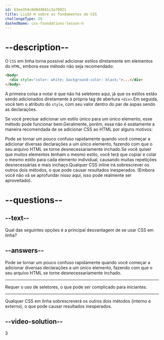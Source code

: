 ```yaml
---
id: 63ee354c0d8d4841c3a70921
title: Lição H sobre os fundamentos do CSS
challengeType: 19
dashedName: css-foundations-lesson-h
---
```


# --description--

O `CSS` em linha torna possível adicionar estilos diretamente em elementos do `HTML`, embora esse método não seja recomendado:

```html
<body>
  <div style="color: white; background-color: black;">...</div>
</body>
```

A primeira coisa a notar é que não há seletores aqui, já que os estilos estão sendo adicionados diretamente à própria tag de abertura `<div>`.Em seguida, você tem o atributo do `style`, com seu valor dentro do par de aspas sendo as declarações.

Se você precisar adicionar um estilo único para um único elemento, esse método pode funcionar bem.Geralmente, porém, essa não é exatamente a maneira recomendada de se adicionar CSS ao HTML por alguns motivos:

Pode se tornar um pouco confuso rapidamente quando você começar a adicionar diversas declarações a um único elemento, fazendo com que o seu arquivo HTML se torne desnecessariamente inchado.Se você quiser que muitos elementos tenham o mesmo estilo, você terá que copiar e colar o mesmo estilo para cada elemento individual, causando muitas repetições desnecessárias e mais inchaço.Qualquer CSS inline irá sobrescrever os outros dois métodos, o que pode causar resultados inesperados. (Embora você não vá se aprofundar nisso aqui, isso pode realmente ser aproveitado).

# --questions--    

## --text--

Qual das seguintes opções é a principal desvantagem de se usar CSS em linha?

## --answers--

Pode se tornar um pouco confuso rapidamente quando você começar a adicionar diversas declarações a um único elemento, fazendo com que o seu arquivo HTML se torne desnecessariamente inchado.

---

Requer o uso de seletores, o que pode ser complicado para iniciantes.

---

Qualquer CSS em linha sobrescreverá os outros dois métodos (interno e externo), o que pode causar resultados inesperados.


## --video-solution--

3
